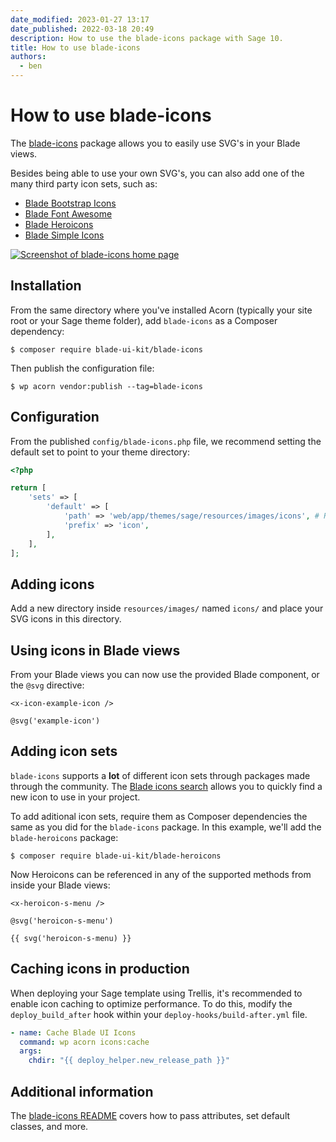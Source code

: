 ```yaml
---
date_modified: 2023-01-27 13:17
date_published: 2022-03-18 20:49
description: How to use the blade-icons package with Sage 10.
title: How to use blade-icons
authors:
  - ben
---
```


# How to use blade-icons

The [blade-icons](https://github.com/blade-ui-kit/blade-icons) package allows you to easily use SVG's in your Blade views.

Besides being able to use your own SVG's, you can also add one of the many third party icon sets, such as:

* [Blade Bootstrap Icons](https://github.com/davidhsianturi/blade-bootstrap-icons)
* [Blade Font Awesome](https://github.com/owenvoke/blade-fontawesome)
* [Blade Heroicons](https://github.com/blade-ui-kit/blade-heroicons)
* [Blade Simple Icons](https://github.com/ublabs/blade-simple-icons)

[![Screenshot of blade-icons home page](https://cdn.roots.io/app/uploads/use-blade-icons.png)](https://blade-ui-kit.com/blade-icons)

## Installation

From the same directory where you've installed Acorn (typically your site root or your Sage theme folder), add `blade-icons` as a Composer dependency:

```shell
$ composer require blade-ui-kit/blade-icons
```

Then publish the configuration file:

```shell
$ wp acorn vendor:publish --tag=blade-icons
```

## Configuration

From the published `config/blade-icons.php` file, we recommend setting the default set to point to your theme directory:

```php
<?php

return [
    'sets' => [
        'default' => [
            'path' => 'web/app/themes/sage/resources/images/icons', # Relative path to the new directory
            'prefix' => 'icon',
        ],
    ],
];
```

## Adding icons

Add a new directory inside `resources/images/` named `icons/` and place your SVG icons in this directory.

## Using icons in Blade views

From your Blade views you can now use the provided Blade component, or the `@svg` directive:

```blade
<x-icon-example-icon />

@svg('example-icon')
```

## Adding icon sets

`blade-icons` supports a **lot** of different icon sets through packages made through the community. The [Blade icons search](https://blade-ui-kit.com/blade-icons#search) allows you to quickly find a new icon to use in your project.

To add aditional icon sets, require them as Composer dependencies the same as you did for the `blade-icons` package. In this example, we'll add the `blade-heroicons` package:

```shell
$ composer require blade-ui-kit/blade-heroicons
```

Now Heroicons can be referenced in any of the supported methods from inside your Blade views:

```blade
<x-heroicon-s-menu />

@svg('heroicon-s-menu')

{{ svg('heroicon-s-menu) }}
```

## Caching icons in production

When deploying your Sage template using Trellis, it's recommended to enable icon caching to optimize performance. To do this, modify the `deploy_build_after` hook within your `deploy-hooks/build-after.yml` file.

```yml
- name: Cache Blade UI Icons
  command: wp acorn icons:cache
  args:
    chdir: "{{ deploy_helper.new_release_path }}"
```

## Additional information

The [blade-icons README](https://github.com/blade-ui-kit/blade-icons) covers how to pass attributes, set default classes, and more.
